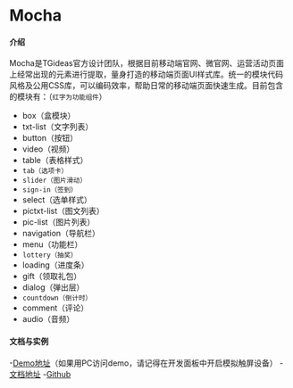 # Mocha

#### 介绍
Mocha是TGideas官方设计团队，根据目前移动端官网、微官网、运营活动页面上经常出现的元素进行提取，量身打造的移动端页面UI样式库。统一的模块代码风格及公用CSS库，可以编码效率，帮助日常的移动端页面快速生成。目前包含的模块有：（`红字为功能组件`）

- box（盒模块）
- txt-list（文字列表）
- button（按钮）
- video（视频）
- table（表格样式）
- `tab（选项卡）`
- `slider（图片滑动）`
- `sign-in（签到）`
- select（选单样式）
- pictxt-list（图文列表）
- pic-list（图片列表）
- navigation（导航栏）
- menu（功能栏）
- `lottery（抽奖）`
- loading（进度条）
- gift（领取礼包）
- dialog（弹出层）
- `countdown（倒计时）`
- comment（评论）
- audio（音频）


#### 文档与实例
-[Demo地址](http://tgideas.github.io/mocha/demo/)（如果用PC访问demo，请记得在开发面板中开启模拟触屏设备）
-[文档地址](http://tgideas.github.io/mocha/docs/)
-[Github](http://tgideas.github.io/mocha/docs/)
